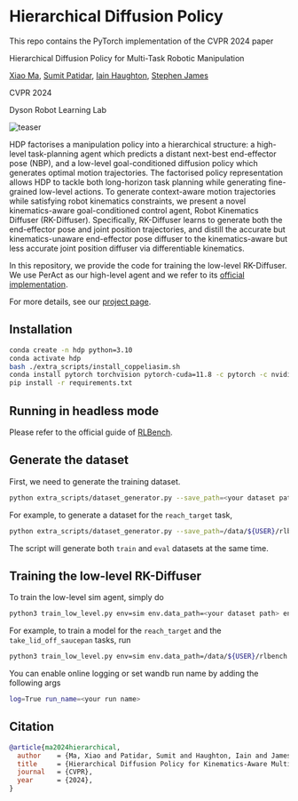 # Hierarchical Diffusion Policy

This repo contains the PyTorch implementation of the CVPR 2024 paper

Hierarchical Diffusion Policy for Multi-Task Robotic Manipulation

[Xiao Ma](https://yusufma03.github.io/), [Sumit Patidar](https://rocketsumit.github.io/), [Iain Haughton](https://www.linkedin.com/in/iain-haughton-194321135/?originalSubdomain=uk), [Stephen James](https://stepjam.github.io/)

CVPR 2024

Dyson Robot Learning Lab

![teaser](images/sim.gif)

HDP factorises a manipulation policy into a hierarchical structure: a high-level task-planning agent which predicts a distant next-best end-effector pose (NBP), and a low-level goal-conditioned diffusion policy which generates optimal motion trajectories. The factorised policy representation allows HDP to tackle both long-horizon task planning while generating fine-grained low-level actions. To generate context-aware motion trajectories while satisfying robot kinematics constraints, we present a novel kinematics-aware goal-conditioned control agent, Robot Kinematics Diffuser (RK-Diffuser). Specifically, RK-Diffuser learns to generate both the end-effector pose and joint position trajectories, and distill the accurate but kinematics-unaware end-effector pose diffuser to the kinematics-aware but less accurate joint position diffuser via differentiable kinematics.

In this repository, we provide the code for training the low-level RK-Diffuser. We use PerAct as our high-level agent and we refer to its [official implementation](https://github.com/peract/peract).

For more details, see our [project page](https://yusufma03.github.io/projects/hdp/).

## Installation

```bash
conda create -n hdp python=3.10
conda activate hdp
bash ./extra_scripts/install_coppeliasim.sh
conda install pytorch torchvision pytorch-cuda=11.8 -c pytorch -c nvidia
pip install -r requirements.txt
```

## Running in headless mode
Please refer to the official guide of [RLBench](https://github.com/stepjam/RLBench?tab=readme-ov-file#running-headless).

## Generate the dataset
First, we need to generate the training dataset.
```bash
python extra_scripts/dataset_generator.py --save_path=<your dataset path> --tasks=<your task> --variations=1 --processes=1 --episodes_per_task=100
```
For example, to generate a dataset for the `reach_target` task,
```bash
python extra_scripts/dataset_generator.py --save_path=/data/${USER}/rlbench --tasks=reach_target --variations=1 --processes=1 --episodes_per_task=100
```
The script will generate both `train` and `eval` datasets at the same time.

## Training the low-level RK-Diffuser
To train the low-level sim agent, simply do
```bash
python3 train_low_level.py env=sim env.data_path=<your dataset path> env.tasks="[<task1>, <task2>, ...]"
```

For example, to train a model for the `reach_target` and the `take_lid_off_saucepan` tasks, run
```bash
python3 train_low_level.py env=sim env.data_path=/data/${USER}/rlbench env.tasks="[reach_target, take_lid_off_saucepan]"
```

You can enable online logging or set wandb run name by adding the following args
```bash
log=True run_name=<your run name>
```

## Citation

```bibtex
@article{ma2024hierarchical,
  author    = {Ma, Xiao and Patidar, Sumit and Haughton, Iain and James, Stephen},
  title     = {Hierarchical Diffusion Policy for Kinematics-Aware Multi-Task Robotic Manipulation},
  journal   = {CVPR},
  year      = {2024},
}
```
